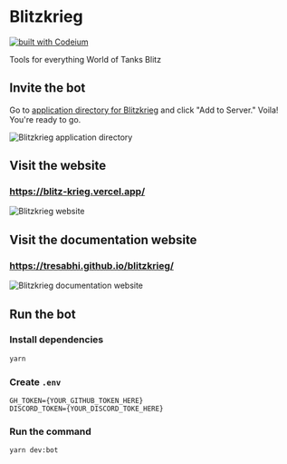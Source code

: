# Blitzkrieg

[![built with Codeium](https://codeium.com/badges/main)](https://codeium.com)

Tools for everything World of Tanks Blitz

## Invite the bot

Go to [application directory for Blitzkrieg](https://discord.com/application-directory/1097673957865443370) and click "Add to Server." Voila! You're ready to go.

![Blitzkrieg application directory](https://i.imgur.com/JlEA0J1.png)

## Visit the website

### https://blitz-krieg.vercel.app/

![Blitzkrieg website](https://i.imgur.com/QOXUP63.png)

## Visit the documentation website

### https://tresabhi.github.io/blitzkrieg/

![Blitzkrieg documentation website](https://i.imgur.com/mCZCZEI.png)

## Run the bot

### Install dependencies

```bash
yarn
```

### Create `.env`

```env
GH_TOKEN={YOUR_GITHUB_TOKEN_HERE}
DISCORD_TOKEN={YOUR_DISCORD_TOKE_HERE}
```

### Run the command

```bash
yarn dev:bot
```
